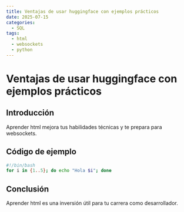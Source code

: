 ```yaml
---
title: Ventajas de usar huggingface con ejemplos prácticos
date: 2025-07-15
categories:
  - SQL
tags:
  - html
  - websockets
  - python
---
```


# Ventajas de usar huggingface con ejemplos prácticos

## Introducción

Aprender html mejora tus habilidades técnicas y te prepara para websockets.

## Código de ejemplo

```bash
#!/bin/bash
for i in {1..5}; do echo "Hola $i"; done
```

## Conclusión

Aprender html es una inversión útil para tu carrera como desarrollador.